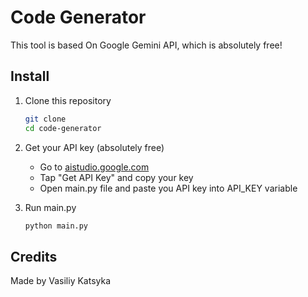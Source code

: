 # Code Generator
This tool is based On Google Gemini API, which is absolutely free!

## Install

1. Clone this repository
   
   ```bash
   git clone
   cd code-generator
   ```
   
3. Get your API key (absolutely free)
   
   - Go to [aistudio.google.com](https://aistudio.google.com)
   - Tap "Get API Key" and copy your key
   - Open main.py file and paste you API key into API_KEY variable
     
5. Run main.py
   
   ```bash
   python main.py
   ```

## Credits
Made by Vasiliy Katsyka
